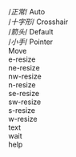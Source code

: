 <span style="cursor:auto">/*正常*/
Auto</span><br />
<span style="cursor:crosshair">/*十字形*/
Crosshair</span><br />
<span style="cursor:default">/*箭头*/
Default</span><br />
<span style="cursor:pointer">/*小手*/
Pointer</span><br />
<span style="cursor:move">
Move</span><br />
<span style="cursor:e-resize">
e-resize</span><br />
<span style="cursor:ne-resize">
ne-resize</span><br />
<span style="cursor:nw-resize">
nw-resize</span><br />
<span style="cursor:n-resize">
n-resize</span><br />
<span style="cursor:se-resize">
se-resize</span><br />
<span style="cursor:sw-resize">
sw-resize</span><br />
<span style="cursor:s-resize">
s-resize</span><br />
<span style="cursor:w-resize">
w-resize</span><br />
<span style="cursor:text">
text</span><br />
<span style="cursor:wait">
wait</span><br />
<span style="cursor:help">
help</span>
